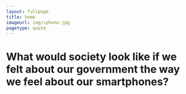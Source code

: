 ```yaml
---
layout: fullpage
title: home
imageurl: img/iphone.jpg
pagetype: quote
---
```



What would society look like if we felt about our government the way we feel about our smartphones?
================
